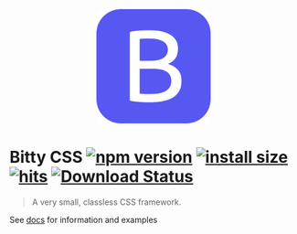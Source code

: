 <p align="center"><img src="https://raw.githubusercontent.com/Kovee98/bitty-css/develop/logo.png" width="200" /></p>

# Bitty CSS [![npm version](https://badge.fury.io/js/bitty-css.svg)](https://badge.fury.io/js/bitty-css) [![install size](https://packagephobia.now.sh/badge?p=bitty-css)](https://packagephobia.now.sh/result?p=bitty-css) [![hits](https://data.jsdelivr.com/v1/package/npm/bitty-css/badge?style=rounded)](https://www.jsdelivr.com/package/npm/bitty-css) [![Download Status](https://img.shields.io/npm/dt/bitty-css.svg)](https://www.npmjs.com/package/bitty-css)
> A very small, classless CSS framework.

See [docs](https://bitty-css.kovalchik.cloud) for information and examples
